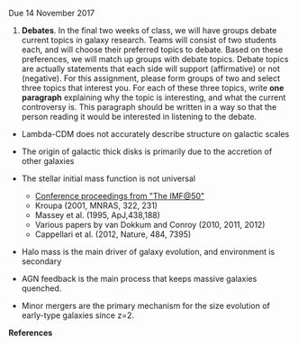 Due 14 November 2017

1) **Debates**. In the final two weeks of class, we will have groups debate current topics in galaxy research. Teams will consist of two students each, and will choose their preferred topics to debate. Based on these preferences, we will match up groups with debate topics. Debate topics are actually statements that each side will support (affirmative) or not (negative). For this assignment, please form groups of two and select three topics that interest you. For each of these three topics, write **one paragraph** explaining why the topic is interesting, and what the current controversy is. This paragraph should be written in a way so that the person reading it would be interested in listening to the debate.

* Lambda-CDM does not accurately describe structure on galactic scales
* The origin of galactic thick disks is primarily due to the accretion of other galaxies
* The stellar initial mass function is not universal
  * [Conference proceedings from "The IMF@50"](http://arxiv.org/find/astro-ph/1/co:+AND+50+AND+at+AND+The+IMF/0/1/0/all/0/1)
  * Kroupa (2001, MNRAS, 322, 231)
  * Massey et al. (1995, ApJ,438,188)
  * Various papers by van Dokkum and Conroy (2010, 2011, 2012)
  * Cappellari et al. (2012, Nature, 484, 7395)

* Halo mass is the main driver of galaxy evolution, and environment is secondary
* AGN feedback is the main process that keeps massive galaxies quenched.
* Minor mergers are the primary mechanism for the size evolution of early-type galaxies since z=2.

**References**

